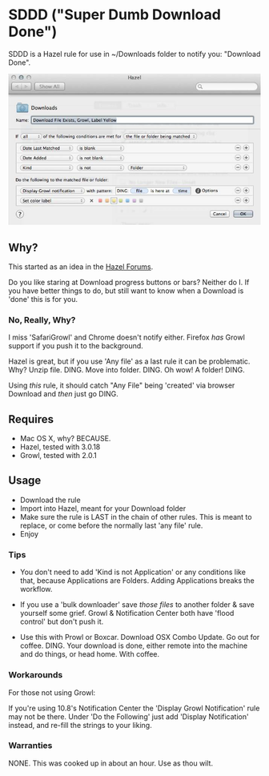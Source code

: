 # SDDD ("Super Dumb Download Done") #


SDDD is a Hazel rule for use in ~/Downloads folder to notify you: "Download Done". 

![SDDD](README.jpg)

## Why?

This started as an idea in the [Hazel Forums](http://www.noodlesoft.com/forums/viewtopic.php?f=3&t=2120&p=8892).

Do you like staring at Download progress buttons or bars? Neither do I. If you have better things to do, but still want to know when a Download is 'done' this is for you. 

### No, Really, Why?

I miss 'SafariGrowl' and Chrome doesn't notify either. Firefox *has* Growl support if you push it to the background.

Hazel is great, but if you use 'Any file' as a last rule it can be problematic. Why? Unzip file. DING. Move into folder. DING. Oh wow! A folder! DING. 

Using *this* rule, it should catch "Any File" being 'created' via browser Download and *then* just go DING.

## Requires

- Mac OS X, why? BECAUSE.
- Hazel, tested with 3.0.18
- Growl, tested with 2.0.1

## Usage

- Download the rule
- Import into Hazel, meant for your Download folder
- Make sure the rule is LAST in the chain of other rules. This is meant to replace, or come before the normally last 'any file' rule.
- Enjoy

### Tips

- You don't need to add 'Kind is not Application' or any conditions like that, because Applications are Folders. Adding Applications breaks the workflow.

- If you use a 'bulk downloader' save *those files* to another folder & save yourself some grief. Growl & Notification Center both have 'flood control' but don't push it.

- Use this with Prowl or Boxcar. Download OSX Combo Update. Go out for coffee. DING. Your download is done, either remote into the machine and do things, or head home. With coffee.

### Workarounds

For those not using Growl:

If you're using 10.8's Notification Center the 'Display Growl Notification' rule may not be there. Under 'Do the Following' just add 'Display Notification' instead, and re-fill the strings to your liking.

### Warranties

NONE. This was cooked up in about an hour. Use as thou wilt.





